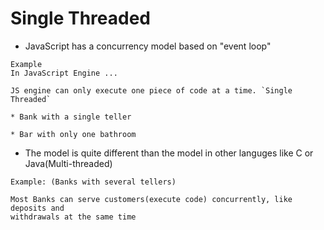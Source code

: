 # Single Threaded

*   JavaScript has a concurrency model based on "event loop"

```
Example
In JavaScript Engine ...

JS engine can only execute one piece of code at a time. `Single Threaded`

* Bank with a single teller

* Bar with only one bathroom

```

*   The model is quite different than the model in other languges like C or Java(Multi-threaded)

```
Example: (Banks with several tellers)

Most Banks can serve customers(execute code) concurrently, like deposits and
withdrawals at the same time

```
